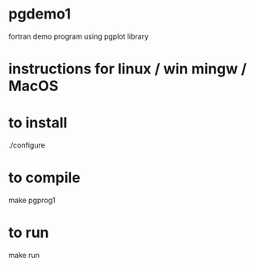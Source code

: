 # pgdemo1
fortran demo program using pgplot library
# instructions for linux / win mingw / MacOS 
# to install
./configure
# to compile
make pgprog1
# to run
make run

